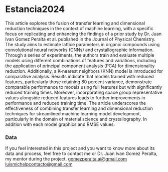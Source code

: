 # Estancia2024
This article explores the fusion of transfer learning and dimensional reduction techniques in the context of machine learning, with a specific focus on replicating and enhancing the findings of a prior study by Dr. Juan Ivan Gomez Peralta et al. published in the Journal of Physical Chemistry. The study aims to estimate lattice parameters in organic compounds using convolutional neural networks (CNNs) and crystallographic information. Through a series of experiments, the authors train and evaluate multiple models using different combinations of features and variations, including the application of principal component analysis (PCA) for dimensionality reduction. Additionally, a K-nearest neighbors (KNN) model is introduced for comparative analysis. Results indicate that models trained with reduced features, particularly those retaining 80 percent variance, demonstrate comparable performance to models using full features but with significantly reduced training times. Moreover, incorporating space group representative values alongside reduced features leads to further improvements in performance and reduced training time. The article underscores the effectiveness of combining transfer learning and dimensional reduction techniques for streamlined machine learning model development, particularly in the domain of material science and crystallography. In addition with each model graphics and RMSE values.


### Data
If you feel interested in this project and you want to know more about its data and process, feel free to contact me or Dr. Juan Ivan Gomez Peralta, my mentor during the project.
gomezperalta.ai@gmail.com
luismichelpcontacto@gmail.com
